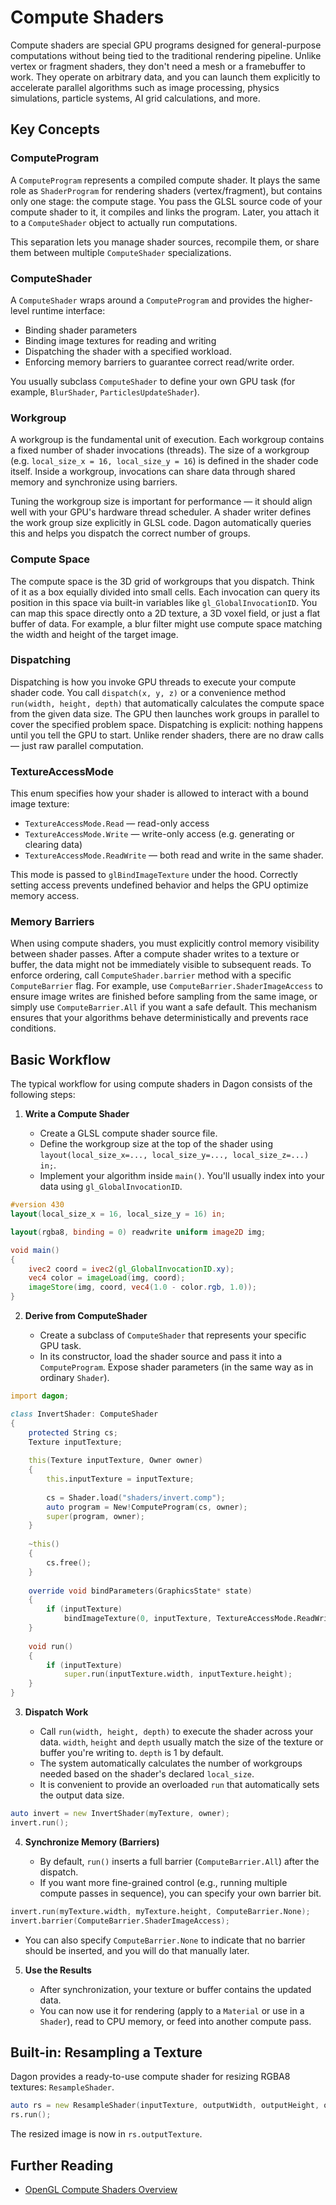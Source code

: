 # Compute Shaders

Compute shaders are special GPU programs designed for general-purpose computations without being tied to the traditional rendering pipeline. Unlike vertex or fragment shaders, they don't need a mesh or a framebuffer to work. They operate on arbitrary data, and you can launch them explicitly to accelerate parallel algorithms such as image processing, physics simulations, particle systems, AI grid calculations, and more.

## Key Concepts

### ComputeProgram
A `ComputeProgram` represents a compiled compute shader. It plays the same role as `ShaderProgram` for rendering shaders (vertex/fragment), but contains only one stage: the compute stage. You pass the GLSL source code of your compute shader to it, it compiles and links the program. Later, you attach it to a `ComputeShader` object to actually run computations.

This separation lets you manage shader sources, recompile them, or share them between multiple `ComputeShader` specializations.

### ComputeShader
A `ComputeShader` wraps around a `ComputeProgram` and provides the higher-level runtime interface:
- Binding shader parameters
- Binding image textures for reading and writing
- Dispatching the shader with a specified workload.
- Enforcing memory barriers to guarantee correct read/write order.

You usually subclass `ComputeShader` to define your own GPU task (for example, `BlurShader`, `ParticlesUpdateShader`).

### Workgroup
A workgroup is the fundamental unit of execution. Each workgroup contains a fixed number of shader invocations (threads). The size of a workgroup (e.g. `local_size_x = 16, local_size_y = 16`) is defined in the shader code itself. Inside a workgroup, invocations can share data through shared memory and synchronize using barriers.

Tuning the workgroup size is important for performance — it should align well with your GPU's hardware thread scheduler. A shader writer defines the work group size explicitly in GLSL code. Dagon automatically queries this and helps you dispatch the correct number of groups.

### Compute Space
The compute space is the 3D grid of workgroups that you dispatch. Think of it as a box equially divided into small cells. Each invocation can query its position in this space via built-in variables like `gl_GlobalInvocationID`. You can map this space directly onto a 2D texture, a 3D voxel field, or just a flat buffer of data. For example, a blur filter might use compute space matching the width and height of the target image.

### Dispatching
Dispatching is how you invoke GPU threads to execute your compute shader code. You call `dispatch(x, y, z)` or a convenience method `run(width, height, depth)` that automatically calculates the compute space from the given data size. The GPU then launches work groups in parallel to cover the specified problem space. Dispatching is explicit: nothing happens until you tell the GPU to start. Unlike render shaders, there are no draw calls — just raw parallel computation.

### TextureAccessMode
This enum specifies how your shader is allowed to interact with a bound image texture:
- `TextureAccessMode.Read` — read-only access
- `TextureAccessMode.Write` — write-only access (e.g. generating or clearing data)
- `TextureAccessMode.ReadWrite` — both read and write in the same shader.

This mode is passed to `glBindImageTexture` under the hood. Correctly setting access prevents undefined behavior and helps the GPU optimize memory access.

### Memory Barriers
When using compute shaders, you must explicitly control memory visibility between shader passes. After a compute shader writes to a texture or buffer, the data might not be immediately visible to subsequent reads. To enforce ordering, call `ComputeShader.barrier` method with a specific `ComputeBarrier` flag. For example, use `ComputeBarrier.ShaderImageAccess` to ensure image writes are finished before sampling from the same image, or simply use `ComputeBarrier.All` if you want a safe default. This mechanism ensures that your algorithms behave deterministically and prevents race conditions.

## Basic Workflow

The typical workflow for using compute shaders in Dagon consists of the following steps:

1. **Write a Compute Shader**

   * Create a GLSL compute shader source file.
   * Define the workgroup size at the top of the shader using `layout(local_size_x=..., local_size_y=..., local_size_z=...) in;`.
   * Implement your algorithm inside `main()`. You'll usually index into your data using `gl_GlobalInvocationID`.

```glsl
#version 430
layout(local_size_x = 16, local_size_y = 16) in;

layout(rgba8, binding = 0) readwrite uniform image2D img;

void main()
{
    ivec2 coord = ivec2(gl_GlobalInvocationID.xy);
    vec4 color = imageLoad(img, coord);
    imageStore(img, coord, vec4(1.0 - color.rgb, 1.0));
}
```

2. **Derive from ComputeShader**

   * Create a subclass of `ComputeShader` that represents your specific GPU task.
   * In its constructor, load the shader source and pass it into a `ComputeProgram`. Expose shader parameters (in the same way as in ordinary `Shader`).

```d
import dagon;

class InvertShader: ComputeShader
{
    protected String cs;
    Texture inputTexture;
    
    this(Texture inputTexture, Owner owner)
    {
        this.inputTexture = inputTexture;
        
        cs = Shader.load("shaders/invert.comp");
        auto program = New!ComputeProgram(cs, owner);
        super(program, owner);
    }
    
    ~this()
    {
        cs.free();
    }
    
    override void bindParameters(GraphicsState* state)
    {
        if (inputTexture)
            bindImageTexture(0, inputTexture, TextureAccessMode.ReadWrite);
    }
    
    void run()
    {
        if (inputTexture)
            super.run(inputTexture.width, inputTexture.height);
    }
}
```

3. **Dispatch Work**

   * Call `run(width, height, depth)` to execute the shader across your data. `width`, `height` and `depth` usually match the size of the texture or buffer you're writing to. `depth` is 1 by default.
   * The system automatically calculates the number of workgroups needed based on the shader's declared `local_size`.
   * It is convenient to provide an overloaded `run` that automatically sets the output data size.

```d
auto invert = new InvertShader(myTexture, owner);
invert.run();
```

4. **Synchronize Memory (Barriers)**

   * By default, `run()` inserts a full barrier (`ComputeBarrier.All`) after the dispatch.
   * If you want more fine-grained control (e.g., running multiple compute passes in sequence), you can specify your own barrier bit.

```d
invert.run(myTexture.width, myTexture.height, ComputeBarrier.None);
invert.barrier(ComputeBarrier.ShaderImageAccess);
```

   * You can also specify `ComputeBarrier.None` to indicate that no barrier should be inserted, and you will do that manually later.

5. **Use the Results**

   * After synchronization, your texture or buffer contains the updated data.
   * You can now use it for rendering (apply to a `Material` or use in a `Shader`), read to CPU memory, or feed into another compute pass.

## Built-in: Resampling a Texture

Dagon provides a ready-to-use compute shader for resizing RGBA8 textures: `ResampleShader`.

```d
auto rs = new ResampleShader(inputTexture, outputWidth, outputHeight, owner);
rs.run();
```

The resized image is now in `rs.outputTexture`.

## Further Reading

- [OpenGL Compute Shaders Overview](https://www.khronos.org/opengl/wiki/Compute_Shader)
